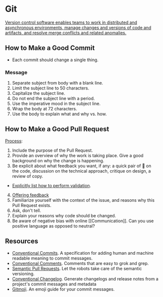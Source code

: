# Git

[Version control software enables teams to work in distributed and asynchronous environments, manage changes and versions of code and artifacts, and resolve merge conflicts and related anomalies.](https://chris.beams.io/posts/git-commit/)

## How to Make a Good Commit

- Each commit should change a single thing.

### Message

1. Separate subject from body with a blank line.
1. Limit the subject line to 50 characters.
1. Capitalize the subject line.
1. Do not end the subject line with a period.
1. Use the imperative mood in the subject line.
1. Wrap the body at 72 characters.
1. Use the body to explain what and why vs. how.

## How to Make a Good Pull Request

[Process](https://github.blog/2015-01-21-how-to-write-the-perfect-pull-request/):

1. Include the purpose of the Pull Request.
2. Provide an overview of why the work is taking place. Give a good background on why the change is happening.
3. Be explicit about what feedback you want, if any: a quick pair of :eyes: on the code, discussion on the technical approach, critique on design, a review of copy.
  - [Explicitly list how to perform validation](https://www.brautaset.org/posts/levelling-up-pull-requests.html).
4. [Offering feedback](https://mtlynch.io/human-code-reviews-1/)
5. Familiarize yourself with the context of the issue, and reasons why this Pull Request exists.
6. Ask, don't tell.
7. Explain your reasons why code should be changed.
8. Be aware of negative bias with online [[Communication]]. Can you use positive language as opposed to neutral?

## Resources

- [Conventional Commits](https://www.conventionalcommits.org/). A specification for adding human and machine readable meaning to commit messages.
- [Conventional Comments](https://conventionalcomments.org/). Comments that are easy to grok and grep.
- [Semantic Pull Requests](https://github.com/zeke/semantic-pull-requests). Let the robots take care of the semantic versioning.
- [Conventional Changelog](https://github.com/conventional-changelog/conventional-changelog). Generate changelogs and release notes from a project's commit messages and metadata
- [Gitmoji](https://gitmoji.dev/). An emoji guide for your commit messages.
